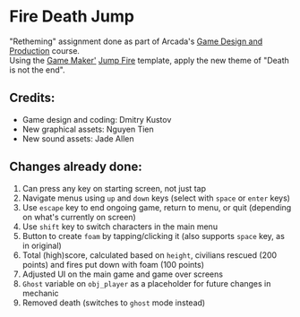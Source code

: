 # Fire Death Jump
"Retheming" assignment done as part of Arcada's [Game Design and Production](https://www.arcada.fi/en/study-arcada/continuing-education/course-calendar/game-design-and-production) course.  
Using the [Game Maker'](https://gamemaker.io/) [Jump Fire](https://gamemaker.io/en/tutorials/fire-jump-dnd) template, apply the new theme of "Death is not the end".  
## Credits:
- Game design and coding: Dmitry Kustov
- New graphical assets: Nguyen Tien
- New sound assets: Jade Allen
## Changes already done:
1. Can press any key on starting screen, not just tap
2. Navigate menus using `up` and `down` keys (select with `space` or `enter` keys)
3. Use `escape` key to end ongoing game, return to menu, or quit (depending on what's currently on screen)
4. Use `shift` key to switch characters in the main menu
5. Button to create `foam` by tapping/clicking it (also supports `space` key, as in original)
6. Total (high)score, calculated based on `height`, civilians rescued (200 points) and fires put down with foam (100 points)
7. Adjusted UI on the main game and game over screens
8. `Ghost` variable on `obj_player` as a placeholder for future changes in mechanic
9. Removed death (switches to `ghost` mode instead)